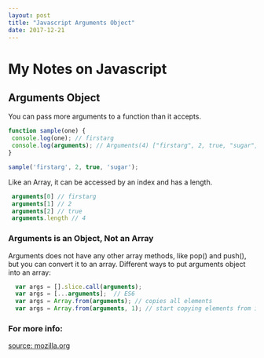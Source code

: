 ```yaml
---
layout: post
title: "Javascript Arguments Object"
date: 2017-12-21
---
```

# My Notes on Javascript
## Arguments Object

You can pass more arguments to a function than it accepts.
```javascript
function sample(one) { 
 console.log(one); // firstarg
 console.log(arguments); // Arguments(4) ["firstarg", 2, true, "sugar", callee: f, Symbol(Symbol.iterator): f]
}

sample('firstarg', 2, true, 'sugar');
```
Like an Array, it can be accessed by an index and has a length. 
```javascript
 arguments[0] // firstarg
 arguments[1] // 2
 arguments[2] // true
 arguments.length // 4
 ```
### Arguments is an Object, Not an Array 
Arguments does not have any other array methods, like pop() and push(), but you can convert it to an array.
Different ways to put arguments object into an array:
```javascript
  var args = [].slice.call(arguments); 
  var args = [...arguments];  // ES6 
  var args = Array.from(arguments); // copies all elements
  var args = Array.from(arguments, 1); // start copying elements from index 1
 ```

### For more info:
[source: mozilla.org](https://developer.mozilla.org/en-US/docs/Web/JavaScript/Reference/Functions/arguments)
